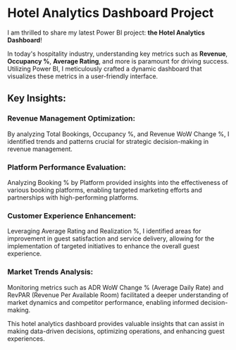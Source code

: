 # Hotel Analytics Dashboard Project

I am thrilled to share my latest Power BI project: **the Hotel Analytics Dashboard**!

In today's hospitality industry, understanding key metrics such as **Revenue**, **Occupancy %**, **Average Rating**, and more is paramount for driving success. Utilizing Power BI, I meticulously crafted a dynamic dashboard that visualizes these metrics in a user-friendly interface.

## Key Insights:

### Revenue Management Optimization:

By analyzing Total Bookings, Occupancy %, and Revenue WoW Change %, I identified trends and patterns crucial for strategic decision-making in revenue management.

### Platform Performance Evaluation:

Analyzing Booking % by Platform provided insights into the effectiveness of various booking platforms, enabling targeted marketing efforts and partnerships with high-performing platforms.

### Customer Experience Enhancement:

Leveraging Average Rating and Realization %, I identified areas for improvement in guest satisfaction and service delivery, allowing for the implementation of targeted initiatives to enhance the overall guest experience.

### Market Trends Analysis:

Monitoring metrics such as ADR WoW Change % (Average Daily Rate) and RevPAR (Revenue Per Available Room) facilitated a deeper understanding of market dynamics and competitor performance, enabling informed decision-making.

This hotel analytics dashboard provides valuable insights that can assist in making data-driven decisions, optimizing operations, and enhancing guest experiences.
